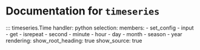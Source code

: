 # Documentation for `timeseries`

::: timeseries.Time
    handler: python
    selection:
      members:
        - set_config
        - input
        - get
        - isrepeat
        - second
        - minute
        - hour
        - day
        - month
        - season
        - year
    rendering:
      show_root_heading: true
      show_source: true